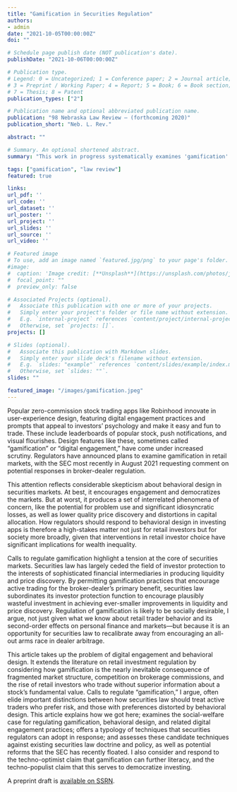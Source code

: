 ```yaml
---
title: "Gamification in Securities Regulation"
authors:
- admin
date: "2021-10-05T00:00:00Z"
doi: ""

# Schedule page publish date (NOT publication's date).
publishDate: "2021-10-06T00:00:00Z"

# Publication type.
# Legend: 0 = Uncategorized; 1 = Conference paper; 2 = Journal article;
# 3 = Preprint / Working Paper; 4 = Report; 5 = Book; 6 = Book section;
# 7 = Thesis; 8 = Patent
publication_types: ["2"]

# Publication name and optional abbreviated publication name.
publication: "98 Nebraska Law Review — (forthcoming 2020)"
publication_short: "Neb. L. Rev."

abstract: ""

# Summary. An optional shortened abstract.
summary: "This work in progress systematically examines 'gamification' in stock trading apps. It assesses how we got here, and situates gamification within securities law's traditional investor protection concerns. This paper offers a social welfare case for regulation, recommends possible regulatory interventions, and canvasses doctrinal and normative implications of regulating gamification."

tags: ["gamification", "law review"]
featured: true

links: 
url_pdf: ''
url_code: ''
url_dataset: ''
url_poster: ''
url_project: ''
url_slides: ''
url_source: ''
url_video: ''

# Featured image
# To use, add an image named `featured.jpg/png` to your page's folder. 
#image:
#  caption: 'Image credit: [**Unsplash**](https://unsplash.com/photos/jdD8gXaTZsc)'
#  focal_point: ""
#  preview_only: false

# Associated Projects (optional).
#   Associate this publication with one or more of your projects.
#   Simply enter your project's folder or file name without extension.
#   E.g. `internal-project` references `content/project/internal-project/index.md`.
#   Otherwise, set `projects: []`.
projects: []

# Slides (optional).
#   Associate this publication with Markdown slides.
#   Simply enter your slide deck's filename without extension.
#   E.g. `slides: "example"` references `content/slides/example/index.md`.
#   Otherwise, set `slides: ""`.
slides: ""

featured_image: "/images/gamification.jpeg"
---
```


Popular zero-commission stock trading apps like Robinhood innovate in user-experience design, featuring digital engagement practices and prompts that appeal to investors’ psychology and make it easy and fun to trade. These include leaderboards of popular stock, push notifications, and visual flourishes. Design features like these, sometimes called “gamification” or “digital engagement,” have come under increased scrutiny. Regulators have announced plans to examine gamification in retail markets, with the SEC most recently in August 2021 requesting comment on potential responses in broker-dealer regulation.

This attention reflects considerable skepticism about behavioral design in securities markets. At best, it encourages engagement and democratizes the markets. But at worst, it produces a set of interrelated phenomena of concern, like the potential for problem use and significant idiosyncratic losses, as well as lower quality price discovery and distortions in capital allocation. How regulators should respond to behavioral design in investing apps is therefore a high-stakes matter not just for retail investors but for society more broadly, given that interventions in retail investor choice have significant implications for wealth inequality.

Calls to regulate gamification highlight a tension at the core of securities markets. Securities law has largely ceded the field of investor protection to the interests of sophisticated financial intermediaries in producing liquidity and price discovery. By permitting gamification practices that encourage active trading for the broker-dealer’s primary benefit, securities law subordinates its investor protection function to encourage plausibly wasteful investment in achieving ever-smaller improvements in liquidity and price discovery. Regulation of gamification is likely to be socially desirable, I argue, not just given what we know about retail trader behavior and its second-order effects on personal finance and markets—but because it is an opportunity for securities law to recalibrate away from encouraging an all-out arms race in dealer arbitrage.

This article takes up the problem of digital engagement and behavioral design. It extends the literature on retail investment regulation by considering how gamification is the nearly inevitable consequence of fragmented market structure, competition on brokerage commissions, and the rise of retail investors who trade without superior information about a stock’s fundamental value. Calls to regulate “gamification,” I argue, often elide important distinctions between how securities law should treat active traders who prefer risk, and those with preferences distorted by behavioral design. This article explains how we got here; examines the social-welfare case for regulating gamification, behavioral design, and related digital engagement practices; offers a typology of techniques that securities regulators can adopt in response; and assesses these candidate techniques against existing securities law doctrine and policy, as well as potential reforms that the SEC has recently floated. I also consider and respond to the techno-optimist claim that gamification can further literacy, and the techno-populist claim that this serves to democratize investing.

A preprint draft is [available on SSRN](https://papers.ssrn.com/sol3/papers.cfm?abstract_id=3916407).